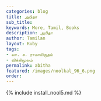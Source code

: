 ```yaml
---
categories: blog
title: அபிதா
sub_title: 
keywords: More, Tamil, Books
description: அபிதா
author: Tamilan
layout: Ruby
tags:
- லா. ச. ராமாமிருதம்
- விக்கிமூலம்
permalink: abitha
featured: /images/noolkal_96_6.png
order: 
---
```

{% include install_nool5.md %}